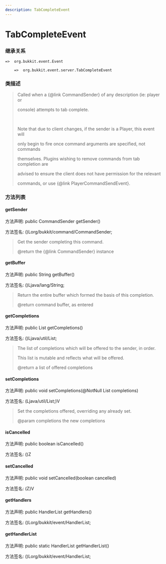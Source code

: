 ```yaml
---
description: TabCompleteEvent
---
```


# TabCompleteEvent

### 继承关系

    =>  org.bukkit.event.Event

        =>  org.bukkit.event.server.TabCompleteEvent

### 类描述

> Called when a {@link CommandSender} of any description (ie: player or
>
> console) attempts to tab complete.
>
> <br>
>
> Note that due to client changes, if the sender is a Player, this event will
>
> only begin to fire once command arguments are specified, not commands
>
> themselves. Plugins wishing to remove commands from tab completion are
>
> advised to ensure the client does not have permission for the relevant
>
> commands, or use {@link PlayerCommandSendEvent}.

### 方法列表

#### getSender

方法声明: public CommandSender getSender()

方法签名: ()Lorg/bukkit/command/CommandSender;

> Get the sender completing this command.
>
> @return the {@link CommandSender} instance

#### getBuffer

方法声明: public String getBuffer()

方法签名: ()Ljava/lang/String;

> Return the entire buffer which formed the basis of this completion.
>
> @return command buffer, as entered

#### getCompletions

方法声明: public List<String> getCompletions()

方法签名: ()Ljava/util/List;

> The list of completions which will be offered to the sender, in order.
>
> This list is mutable and reflects what will be offered.
>
> @return a list of offered completions

#### setCompletions

方法声明: public void setCompletions(@NotNull List<String> completions)

方法签名: (Ljava/util/List;)V

> Set the completions offered, overriding any already set.
>
> @param completions the new completions

#### isCancelled

方法声明: public boolean isCancelled()

方法签名: ()Z

#### setCancelled

方法声明: public void setCancelled(boolean cancelled)

方法签名: (Z)V

#### getHandlers

方法声明: public HandlerList getHandlers()

方法签名: ()Lorg/bukkit/event/HandlerList;

#### getHandlerList

方法声明: public static HandlerList getHandlerList()

方法签名: ()Lorg/bukkit/event/HandlerList;